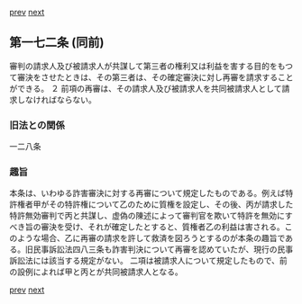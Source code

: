 [prev](/specific\markdowns\特許法\237_Mp-Ch_7-At_171.md)
[next](/specific\markdowns\特許法\239_Mp-Ch_7-At_173.md)
## 第一七二条 (同前)
審判の請求人及び被請求人が共謀して第三者の権利又は利益を害する目的をもつて審決をさせたときは、その第三者は、その確定審決に対し再審を請求することができる。
２ 前項の再審は、その請求人及び被請求人を共同被請求人として請求しなければならない。

### 旧法との関係
一二八条

### 趣旨
本条は、いわゆる詐害審決に対する再審について規定したものである。例えば特許権者甲がその特許権について乙のために質権を設定し、その後、丙が請求した特許無効審判で丙と共謀し、虚偽の陳述によって審判官を欺いて特許を無効にすべき旨の審決を受け、それが確定したとすると、質権者乙の利益は害される。このような場合、乙に再審の請求を許して救済を図ろうとするのが本条の趣旨である。旧民事訴訟法四八三条も詐害判決について再審を認めていたが、現行の民事訴訟法には該当する規定がない。
二項は被請求人について規定したもので、前の設例によれば甲と丙とが共同被請求人となる。

[prev](/specific\markdowns\特許法\237_Mp-Ch_7-At_171.md)
[next](/specific\markdowns\特許法\239_Mp-Ch_7-At_173.md)